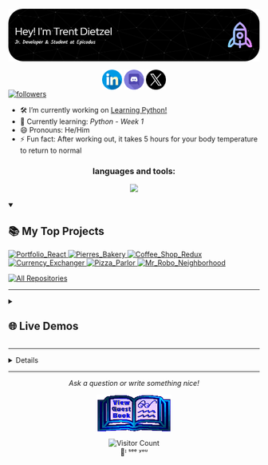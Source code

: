 <!-- Update Top Projects and Live Demos -->

<!-- Header -->

![Header](./github-header-image.png)

<!-- Follow -->
<div align="center">
  <a href="https://www.linkedin.com/in/trentdietzel/" target="blank"><img align="center" src="./linkedin.png" alt="" height="40" width="40"/></a>
  <a href="https://www.discordapp.com/users/trent.dev" target="blank"><img align="center" src="./discord.png" alt="" height="40" width="40"/></a>
  <a href="https://twitter.com/trentdietzel" target="blank"><img align="center" src="./twitter.png" alt="" height="40" width="40"/></a>
</div>

<a href="https://github.com/tdietzel?tab=followers">
  <img alt="followers" title="Follow me on Github" src="https://custom-icon-badges.demolab.com/github/followers/tdietzel?color=236ad3&labelColor=1155ba&style=for-the-badge&logo=person-add&label=Follow&logoColor=white"/></a>

<br>

<!-- About Me -->
- 🛠️ I’m currently working on [Learning Python!](https://github.com/tdietzel/learning_python)
- 🧠 Currently learning: <i>Python - Week 1</i>
- 😄 Pronouns: He/Him
- ⚡ Fun fact: After working out, it takes 5 hours for your body temperature to return to normal

<!-- Languages & Tools   *https://github.com/tandpfun/skill-icons#readme* -->
  <div align="center">
  <h3>languages and tools:</h3>

  <p align="center">
    <a href="https://skillicons.dev">
      <img src="https://skillicons.dev/icons?i=cs,unity,react,redux,vite,vitest,js,nodejs,npm,py,webpack,mysql,firebase,css,html,vscode,atom,git,postman,powershell&theme=dark&perline=10" />
    </a>
  </p>
  
<!--   <code><img height="20" src="https://raw.githubusercontent.com/github/explore/80688e429a7d4ef2fca1e82350fe8e3517d3494d/topics/javascript/javascript.png"></code>
  <code><img height="20" src="https://raw.githubusercontent.com/github/explore/80688e429a7d4ef2fca1e82350fe8e3517d3494d/topics/react/react.png"></code>
  <code><img height="20" src="https://raw.githubusercontent.com/github/explore/80688e429a7d4ef2fca1e82350fe8e3517d3494d/topics/nodejs/nodejs.png"></code>
  <code><img height="20" src="https://raw.githubusercontent.com/github/explore/80688e429a7d4ef2fca1e82350fe8e3517d3494d/topics/git/git.png"></code> -->
  </div>

<!-- Computer Giph -->
<!-- <div align="center">
  <img src="https://media.giphy.com/media/2sMOUSy658zgS1CjY7/giphy.gif" alt="GIF"/>
</div>
<hr> -->

<!-- Top Projects -->
<!-- Repo info cards - https://github.com/anuraghazra/github-readme-stats -->
<details open> 
  <summary><h2>📚 My Top Projects</h2></summary>
  
  <p align="left">
    <!-- Portfolio -->  
    <a href="https://github.com/tdietzel/Portfolio_React">
    <img width="278" src="https://denvercoder1-github-readme-stats.vercel.app/api/pin/?username=tdietzel&repo=Portfolio_React&theme=great-gatsby&bg_color=1F222E&title_color=8300F7&hide_border=true&icon_color=F8D866&show_icons=false" alt="Portfolio_React">
    <!-- Pierres Bakery -->  
    <a href="https://github.com/tdietzel/Pierres_Bakery">
    <img width="278" src="https://denvercoder1-github-readme-stats.vercel.app/api/pin/?username=tdietzel&repo=Pierres_Bakery&theme=great-gatsby&bg_color=1F222E&title_color=8300F7&hide_border=true&icon_color=F8D866&show_icons=false" alt="Pierres_Bakery">
    <!-- Coffee Shop Inventory Redux -->  
    <a href="https://github.com/tdietzel/Coffee_Shop_Redux">
    <img width="278" src="https://denvercoder1-github-readme-stats.vercel.app/api/pin/?username=tdietzel&repo=Coffee_Shop_Redux&theme=great-gatsby&bg_color=1F222E&title_color=8300F7&hide_border=true&icon_color=F8D866&show_icons=false" alt="Coffee_Shop_Redux">
    <!-- Currency Exchanger -->  
    <a href="https://github.com/tdietzel/Currency_Exchanger">
    <img width="278" src="https://denvercoder1-github-readme-stats.vercel.app/api/pin/?username=tdietzel&repo=Currency_Exchanger&theme=great-gatsby&bg_color=1F222E&title_color=8300F7&hide_border=true&icon_color=F8D866&show_icons=false" alt="Currency_Exchanger">
    <!-- Pizza Parlor -->    
    <a href="https://github.com/tdietzel/Pizza_Parlor">
    <img width="278" src="https://denvercoder1-github-readme-stats.vercel.app/api/pin/?username=tdietzel&repo=Pizza_Parlor&theme=great-gatsby&bg_color=1F222E&title_color=8300F7&hide_border=true&icon_color=F8D866&show_icons=false" alt="Pizza_Parlor">
    <!-- Mr Robo Neighborhood -->    
    <a href="https://github.com/tdietzel/Mr_Robo_Neighborhood">
    <img width="278" src="https://denvercoder1-github-readme-stats.vercel.app/api/pin/?username=tdietzel&repo=Mr_Robo_Neighborhood&theme=great-gatsby&bg_color=1F222E&title_color=8300F7&hide_border=true&icon_color=F8D866&show_icons=false" alt="Mr_Robo_Neighborhood">
  </p>
  <a href="https://github.com/tdietzel?tab=repositories&sort=stargazers"><img alt="All Repositories" title="All Repositories" src="https://custom-icon-badges.demolab.com/badge/-Click%20Here%20For%20All%20My%20Repos-1F222E?style=for-the-badge&logoColor=white&logo=repo"/></a>
</details>
<hr>

<!-- Live Demos -->
<!-- Repo info cards - https://github.com/anuraghazra/github-readme-stats -->
<details> 
  <summary><h2>🌐 Live Demos</h2></summary>

  <p align="left">
    <!-- Portfolio -->
    <a href="https://tdietzel.github.io/Portfolio_React/">
    <img width="278" src="https://denvercoder1-github-readme-stats.vercel.app/api/pin/?username=tdietzel&repo=Portfolio_React&theme=great-gatsby&bg_color=1F222E&title_color=8300F7&hide_border=true&icon_color=F8D866&show_icons=false" alt="Portfolio_React">
    <!-- Coffee Shop Inventory Redux -->
    <a href="https://tdietzel.github.io/Coffee_Shop_Redux/">
    <img width="278" src="https://denvercoder1-github-readme-stats.vercel.app/api/pin/?username=tdietzel&repo=Coffee_Shop_Redux&theme=great-gatsby&bg_color=1F222E&title_color=8300F7&hide_border=true&icon_color=F8D866&show_icons=false" alt="Coffee_Shop_Redux">
    <!-- Currency Exchanger -->  
    <a href="https://tdietzel.github.io/Currency_Exchanger/">
    <img width="278" src="https://denvercoder1-github-readme-stats.vercel.app/api/pin/?username=tdietzel&repo=Currency_Exchanger&theme=great-gatsby&bg_color=1F222E&title_color=8300F7&hide_border=true&icon_color=F8D866&show_icons=false" alt="Currency_Exchanger">
    <!-- Pizza Parlor -->  
    <a href="https://tdietzel.github.io/Pizza_Parlor/">
    <img width="278" src="https://denvercoder1-github-readme-stats.vercel.app/api/pin/?username=tdietzel&repo=Pizza_Parlor&theme=great-gatsby&bg_color=1F222E&title_color=8300F7&hide_border=true&icon_color=F8D866&show_icons=false" alt="Pizza_Parlor">
    <!-- Mr Robo -->  
    <a href="https://tdietzel.github.io/Mr_Robo_Neighborhood/">
    <img width="278" src="https://denvercoder1-github-readme-stats.vercel.app/api/pin/?username=tdietzel&repo=Mr_Robo_Neighborhood&theme=great-gatsby&bg_color=1F222E&title_color=8300F7&hide_border=true&icon_color=F8D866&show_icons=false" alt="Mr_Robo_Neighborhood">
    <!-- Account Login -->  
    <a href="https://tdietzel.github.io/Account_Login/">
    <img width="278" src="https://denvercoder1-github-readme-stats.vercel.app/api/pin/?username=tdietzel&repo=Account_Login&theme=great-gatsby&bg_color=1F222E&title_color=8300F7&hide_border=true&icon_color=F8D866&show_icons=false" alt="Account_Login">
  </p>
</details>
<hr>

<!-- Stats and Activity -->
<details> 
  <summary><h2>📊 Stats and Activity</h2></summary>

  <!-- Enter Link -->
<p align="center">
  <a href="https://git.io/typing-svg">
    <img src="https://readme-typing-svg.herokuapp.com?font=Fira+Code&size=35&pause=1000&color=8300F7&vCenter=true&random=false&width=435&lines=My+GitHub+Stats!" alt="Typing SVG">
  </a>
</p>

  <h3>🔥 Streak Stats</h3>

  <!-- GitHub Readme Streak Stats - https://github.com/tdietzel22/github-readme-streak-stats -->
  [![GitHub Streak](https://streak-stats.demolab.com?user=tdietzel&theme=holi-theme&fire=EB0000&ring=FFDF00&currStreakLabel=EB0000&dates=A9FEF7&sideNums=62EB53&sideLabels=FFFFFF&currStreakNum=17EB00)](https://git.io/streak-stats)

  <h3>💻 GitHub Profile Stats</h3>

  <!-- https://github.com/tdietzel22/github-readme-stats -->

![Anurag's GitHub stats](https://github-readme-stats.vercel.app/api?username=tdietzel&show_icons=true&theme=great-gatsby)
<a href="https://github.com/anuraghazra/github-readme-stats">
  <img alt="tdietzel's Top Languages" src="https://denvercoder1-github-readme-stats.vercel.app/api/top-langs/?username=tdietzel&langs_count=8&layout=compact&theme=react&hide_border=true&bg_color=1F222E&title_color=F85D7F&icon_color=F8D866&hide=Jupyter%20Notebook,Roff" height="192px"/>
</a>

  <b>Note:</b> Top languages is only a metric of the languages my public code consists of and doesn't reflect experience or skill level.
</details>

<hr>
<div align="center">
  
  <p><em>Ask a question or write something nice!</em></p>
  
  <!-- Guest Book -->
  <a href="https://github.com/tdietzel/tdietzel/issues"><img src="https://github.com/tdietzel/tdietzel/blob/main/guestbook.gif" alt="Guest book" align="center"></a>
  <!-- View Counter -->
  <img src="https://profile-counter.glitch.me/{tdietzel22}/count.svg" alt="Visitor Count">
  <br>
  👀ᴵ ˢᵉᵉ ʸᵒᵘ
</div>
